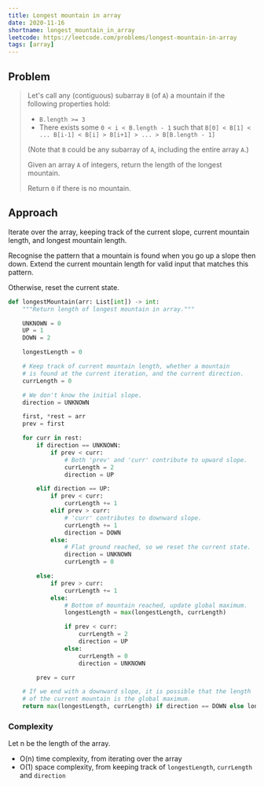 ```yaml
---
title: Longest mountain in array
date: 2020-11-16
shortname: longest_mountain_in_array
leetcode: https://leetcode.com/problems/longest-mountain-in-array
tags: [array]
---
```


## Problem

> Let's call any (contiguous) subarray `B` (of `A`) a mountain 
> if the following properties hold:
> 
> * `B.length >= 3`
> * There exists some `0 < i < B.length - 1` such that `B[0] < B[1] < ... B[i-1] < B[i] > B[i+1] > ... > B[B.length - 1]`
> 
> (Note that `B` could be any subarray of `A`, 
> including the entire array `A`.)
> 
> Given an array `A` of integers, 
> return the length of the longest mountain. 
> 
> Return `0` if there is no mountain.

## Approach

Iterate over the array, keeping track of the current slope, current mountain length, and longest mountain length.

Recognise the pattern that a mountain is found when you go up a slope then down. Extend the current mountain length for valid input that matches this pattern.

Otherwise, reset the current state.

```python
def longestMountain(arr: List[int]) -> int:
    """Return length of longest mountain in array."""

    UNKNOWN = 0
    UP = 1
    DOWN = 2

    longestLength = 0

    # Keep track of current mountain length, whether a mountain
    # is found at the current iteration, and the current direction.
    currLength = 0

    # We don't know the initial slope.
    direction = UNKNOWN

    first, *rest = arr
    prev = first

    for curr in rest:
        if direction == UNKNOWN:
            if prev < curr:
                # Both 'prev' and 'curr' contribute to upward slope.
                currLength = 2
                direction = UP

        elif direction == UP:
            if prev < curr:
                currLength += 1
            elif prev > curr:
                # 'curr' contributes to downward slope.
                currLength += 1
                direction = DOWN
            else:
                # Flat ground reached, so we reset the current state.
                direction = UNKNOWN
                currLength = 0

        else:
            if prev > curr:
                currLength += 1
            else:
                # Bottom of mountain reached, update global maximum.
                longestLength = max(longestLength, currLength)

                if prev < curr:
                    currLength = 2
                    direction = UP
                else:
                    currLength = 0
                    direction = UNKNOWN

        prev = curr

    # If we end with a downward slope, it is possible that the length
    # of the current mountain is the global maximum.
    return max(longestLength, currLength) if direction == DOWN else longestLength
```

### Complexity
Let n be the length of the array.

* O(n) time complexity, from iterating over the array
* O(1) space complexity, from keeping track of `longestLength`, `currLength` and `direction`
